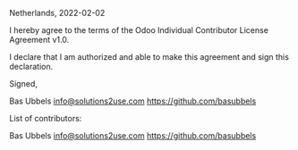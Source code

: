 Netherlands, 2022-02-02

I hereby agree to the terms of the Odoo Individual Contributor License
Agreement v1.0.

I declare that I am authorized and able to make this agreement and sign this
declaration.

Signed,

Bas Ubbels info@solutions2use.com https://github.com/basubbels

List of contributors:

Bas Ubbels info@solutions2use.com https://github.com/basubbels

